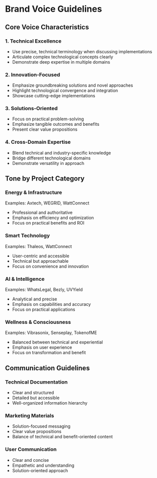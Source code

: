 # Brand Voice Guidelines

## Core Voice Characteristics

### 1. Technical Excellence
- Use precise, technical terminology when discussing implementations
- Articulate complex technological concepts clearly
- Demonstrate deep expertise in multiple domains

### 2. Innovation-Focused
- Emphasize groundbreaking solutions and novel approaches
- Highlight technological convergence and integration
- Showcase cutting-edge implementations

### 3. Solutions-Oriented
- Focus on practical problem-solving
- Emphasize tangible outcomes and benefits
- Present clear value propositions

### 4. Cross-Domain Expertise
- Blend technical and industry-specific knowledge
- Bridge different technological domains
- Demonstrate versatility in approach

## Tone by Project Category

### Energy & Infrastructure
Examples: Axtech, WEGRID, WattConnect
- Professional and authoritative
- Emphasis on efficiency and optimization
- Focus on practical benefits and ROI

### Smart Technology
Examples: Thaleos, WattConnect
- User-centric and accessible
- Technical but approachable
- Focus on convenience and innovation

### AI & Intelligence
Examples: WhatsLegal, Bezly, UVYield
- Analytical and precise
- Emphasis on capabilities and accuracy
- Focus on practical applications

### Wellness & Consciousness
Examples: Vibrasonix, Senseplay, TokenofME
- Balanced between technical and experiential
- Emphasis on user experience
- Focus on transformation and benefit

## Communication Guidelines

### Technical Documentation
- Clear and structured
- Detailed but accessible
- Well-organized information hierarchy

### Marketing Materials
- Solution-focused messaging
- Clear value propositions
- Balance of technical and benefit-oriented content

### User Communication
- Clear and concise
- Empathetic and understanding
- Solution-oriented approach
